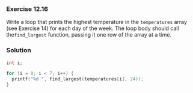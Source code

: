 ### Exercise 12.16
Write a loop that prints the highest temperature in the `temperatures` array (see Exercise 14) for each day of the week. The loop body should call the`find_largest` function, passing it one row of the array at a time.

### Solution
```c
int i;

for (i = 0; i < 7; i++) {
  printf("%d ", find_largest(temperatures[i], 24));
}
```
